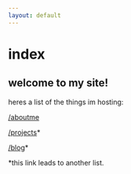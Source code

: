 ```yaml
---
layout: default
---
```


# index

## welcome to my site!

heres a list of the things im hosting:

[/aboutme](http://jased.xyz/aboutme)

[/projects](http://jased.xyz/projects)*

[/blog](http://jased.xyz/blog)*


*this link leads to another list.